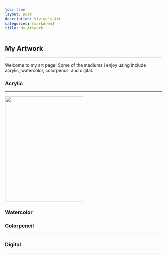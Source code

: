```yaml
---
toc: true
layout: post
description: Vivian's Art
categories: [markdown]
title: My Artwork
---
```

<h2>My Artwork</h2>
<hr>
<p>Welcome to my art page! Some of the mediums i enjoy using include acrylic, watercolor, colorpencil, and digital.</p>

<h3>Acrylic</h3>
<hr>
<div class="row">
    <div class="column">
        <img src="" >
    <div>
<img src ="" width="250" height="340">
<h3>Watercolor</h3>
<h3>Colorpencil</h3>
<hr>
<h3>Digital</h3>
<hr>
